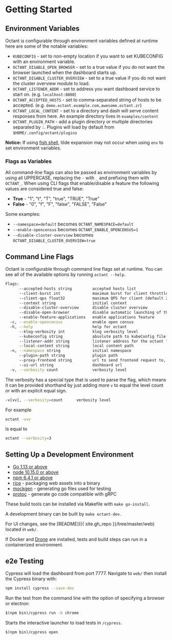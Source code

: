 # Getting Started

## Environment Variables

Octant is configurable through environment variables defined at runtime here are some of the notable variables:

* `KUBECONFIG` - set to non-empty location if you want to set KUBECONFIG with an environment variable.
* `OCTANT_DISABLE_OPEN_BROWSER` - set to a true value if you do not want the browser launched when the dashboard starts up.
* `OCTANT_DISABLE_CLUSTER_OVERVIEW` - set to a true value if you do not want the cluster overview module to load.
* `OCTANT_LISTENER_ADDR` - set to address you want dashboard service to start on. (e.g. `localhost:8080`)
* `OCTANT_ACCEPTED_HOSTS` - set to comma-separated string of hosts to be accepted. (e.g. `demo.octant.example.com,awesome.octant.zr`)
* `OCTANT_LOCAL_CONTENT` - set to a directory and dash will serve content responses from here. An example directory lives in `examples/content`
* `OCTANT_PLUGIN_PATH` - add a plugin directory or multiple directories separated by `:`. Plugins will load by default from `$HOME/.config/octant/plugins`

**Notice:** If using [fish shell](https://fishshell.com), tilde expansion may not occur when using `env` to set environment variables.

### Flags as Variables

All command-line flags can also be passed as environment variables by using all UPPERCASE, replacing the `-` with `_` and prefixing them with `OCTANT_`.
When using CLI flags that enable/disable a feature the following values are considered true and false:

  * **True** - "1", "t", "T", "true", "TRUE", "True"
  * **False** - "0", "f", "F", "false", "FALSE", "False"

Some examples:

 * `--namespace=default` becomes `OCTANT_NAMESPACE=default`
 * `--enable-opencensus` becomes `OCTANT_ENABLE_OPENCENSUS=1`
 * `--disable-cluster-overview` becomes `OCTANT_DISABLE_CLUSTER_OVERVIEW=true`

## Command Line Flags

Octant is configurable through command line flags set at runtime. You can see all of the available options by
running `octant --help`.

```sh
Flags:
      --accepted-hosts string         accepted hosts list
      --client-burst int              maximum burst for client throttle (default 400)
      --client-qps float32            maximum QPS for client (default 200)
      --context string                initial context
      --disable-cluster-overview      disable cluster overview
      --disable-open-browser          disable automatic launching of the browser
      --enable-feature-applications   enable applications feature
  -c, --enable-opencensus             enable open census
  -h, --help                          help for octant
      --klog-verbosity int            klog verbosity level
      --kubeconfig string             absolute path to kubeConfig file (default "/home/wwitzel3/.kube/kind-config-octant")
      --listener-addr string          listener address for the octant frontend
      --local-content string          local content path
  -n, --namespace string              initial namespace
      --plugin-path string            plugin path
      --proxy-frontend string         url to send frontend request to, useful for development
      --ui-url string                 dashboard url
  -v, --verbosity count               verbosity level
```

The verbosity has a special type that is used to parse the flag, which means it can be provided
shorthand by just adding more `v` to equal the level count or with an explicit equal sign.

```sh
-v[vv], --verbosity=count      verbosity level
```

For example

```sh
octant -vvv
```

Is equal to

```sh
octant --verbosity=3
```

## Setting Up a Development Environment

* [Go 1.13 or above](https://golang.org/dl/)
* [node 10.15.0 or above](https://nodejs.org/en/)
* [npm 6.4.1 or above](https://www.npmjs.com/get-npm)
* [rice](https://github.com/GeertJohan/go.rice) - packaging web assets into a binary
* [mockgen](https://github.com/golang/mock) - generating go files used for testing
* [protoc](https://github.com/golang/protobuf) - generate go code compatible with gRPC

These build tools can be installed via Makefile with `make go-install`.

A development binary can be built by `make octant-dev`.

For UI changes, see the [README]({{ site.gh_repo }}/tree/master/web) located in `web/`.

If Docker and [Drone](/docs/drone) are installed, tests and build steps can run in a containerized environment.

## e2e Testing

Cypress will load the dashboard from port 7777. Navigate to `web/` then install the Cypress binary with:

```sh
npm install cypress --save-dev
```

Run the test from the command line with the option of specifying a browser or electron:

```sh
$(npm bin)/cypress run -b chrome
```

Starts the interactive launcher to load tests in `/cypress`.

```sh
$(npm bin)/cypress open
```
